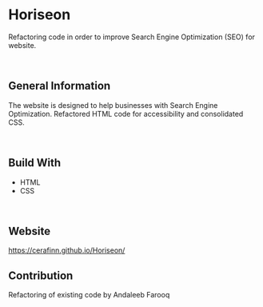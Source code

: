 # Horiseon
Refactoring code in order to improve Search Engine Optimization (SEO) for website.

<br />

## General Information
The website is designed to help businesses with Search Engine Optimization. Refactored HTML code for accessibility and consolidated CSS.

<br />

## Build With
* HTML
* CSS

<br />

## Website
https://cerafinn.github.io/Horiseon/

## Contribution
Refactoring of existing code by Andaleeb Farooq
